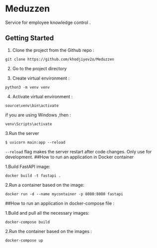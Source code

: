 # Meduzzen
Service for employee knowledge control .



## Getting Started

1. Clone the project from the Github repo :

````
git clone https://github.com/khodjiyev2o/Meduzzen
````
2. Go to the project directory  

3. Create virtual environment :

````
python3 -m venv venv
````

4. Activate virtual environment  : 

````
source\venv\bin\activate

````
if you are using Windows ,then :
````
venv\Scripts\activate
````

3.Run the server 
````
$ uvicorn main:app --reload
````
````--reload```` flag makes the server restart after code changes. Only use for development.
##How to run an application in Docker container 

1.Build  FastAPI image:

```
docker build -t fastapi .
```

2.Run a container based on the image:

```
docker run -d --name mycontainer -p 8080:8080 fastapi

```

##How to run an application in docker-compose file :

1.Build and pull  all the necessary images:
```
docker-compose build
```
2.Run the container based on the images :
```
docker-compose up

```